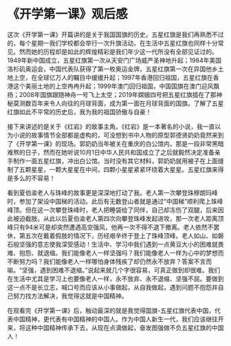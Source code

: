 # 《开学第一课》观后感

这次《开学第一课》开篇讲的是关于我国国旗的历史。五星红旗是我们再熟悉不过的，每个星期一我们学校都会举行一次升旗活动，在生活中五星红旗也同样十分常见。然而她的历程却是如此的辉煌精彩是我们年少这一代所没有全部见证过的。1949年新中国成立，五星红旗第一次从天安门广场威严圣神地升起；1984年美国洛杉矶奥运会，中国代表队获得了第一枚奥运金牌，五星红旗第一次在异国他乡土地上空，在全球亿万人的瞩目中缓缓升起；1997年香港回归祖国，五星红旗在香港这个美丽土地的上空冉冉升起；1999年澳门回归祖国，中国国旗在澳门迎风飘扬；2008年国旗跟随神舟一号飞上太空；2019年嫦娥四号把五星红旗插在了那神秘莫测数百年来令人向往的月球背面，成为第一面在月球背面的国旗。了解了五星红旗如此不平常的历史后，我为我的祖国骄傲与自豪！

接下来讲述的是关于《红岩》的故事主角。《红岩》是一本著名的小说，我一直以为小说的故事情节全部都是虚构的，可没想到书中人物的原型郭德贤奶奶竟然来到了《开学第一课》的现场。郭奶奶当年被关在重庆的白公馆内，那是一段非常黑暗难熬的日子，然而在她听说10月1日中华人民共和国成立了之后就毅然决定准备亲手制作一面五星红旗，冲出白公馆。当时没有其它材料，郭奶奶就用被子在上面缝制了五颗星星，一颗大星星在中间，四颗小星星紧紧环绕着大星星。五星红旗来得是多么的不容易！

看到夏伯渝老人与珠峰的故事更是深深地打动了我。老人第一次攀登珠穆朗玛峰时，参加了架设中国梯的活动。此后有无数登山者就是通过“中国梯”顺利爬上珠峰峰顶。但在这一次攀登珠峰时，老人把睡袋给了同伴，自己却冻伤了双腿，后来因此被迫截肢。从此以后夏伯渝老人第四次向攀登珠峰发起进攻，那一次老人距离顶峰只有94米可是却突然遭遇高空强风，他再一次不得不退下撤离。老人依然不罢休，第五次在戴着假肢的情况下，历经艰辛终于登上了珠峰顶峰。老人如山、如磐石般坚强的意志使我深受感动！生活中、学习中我们遇到一点黄豆大小的困难就畏难、抱怨、就退缩。我们能像老人一样坚强吗？我们能像老人一样为心中的梦想而不断努力吗？我们能像老人一样哪怕身体残疾了却仍然永不放弃？答案不言而喻。“坚强，遇到困难不退缩。”说起来就几个字很容易，可真正做到却很难。我们在生活中尤其是学习上也要像老人一样，永不放弃、永不退缩、坚强不屈。要做到这一点不是长立志，喊口号而应该从小事做起，从自我做起，遇到问题不抱怨并自己努力找方法解决，我觉得这就是中国精神。

在观看完《开学第一课》后，触动最深的就是我觉得国旗-五星红旗代表中国，代表中国精神，更代表有中国精神的中国人。作为中国人新生一代，我们应该继往开来，将这种中国精神传承下去，从现在点滴做起，奋发图强做不负五星红旗的中国人！


